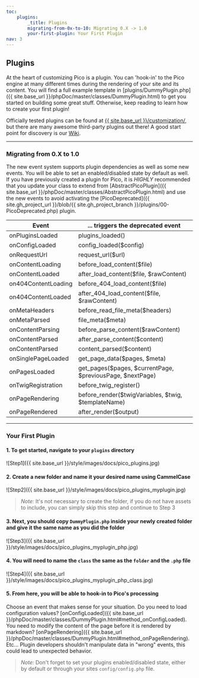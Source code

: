 ```yaml
---
toc:
    plugins:
        _title: Plugins
        migrating-from-0x-to-10: Migrating 0.X -> 1.0
        your-first-plugin: Your First Plugin
nav: 3
---
```


## Plugins

At the heart of customizing Pico is a plugin. You can 'hook-in' to the Pico
engine at many different times during the rendering of your site and its content.
You will find a full example template in [plugins/DummyPlugin.php]({{ site.base_url }}/phpDoc/master/classes/DummyPlugin.html) to get you
started on building some great stuff. Otherwise, keep reading to learn how to
create your first plugin!

Officially tested plugins can be found at [{{ site.base_url }}/customization/](customization/),
but there are many awesome third-party plugins out there! A good start point
for discovery is our [Wiki](development/#plugin-wiki).

---

### Migrating from 0.X to 1.0

The new event system supports plugin dependencies as well as some new events.
You will be able to set an enabled/disabled state by default as well. If you
have previously created a plugin for Pico, it is *HIGHLY* recommended that you
update your class to extend from [AbstractPicoPlugin]({{ site.base_url }}/phpDoc/master/classes/AbstractPicoPlugin.html) and use the new events
to avoid activating the [PicoDeprecated]({{ site.gh_project_url }}/blob/{{ site.gh_project_branch }}/plugins/00-PicoDeprecated.php) plugin.


| Event               | ... triggers the deprecated event                         |
| ------------------- | --------------------------------------------------------- |
| onPluginsLoaded     | plugins_loaded()                                          |
| onConfigLoaded      | config_loaded($config)                                    |
| onRequestUrl        | request_url($url)                                         |
| onContentLoading    | before_load_content($file)                                |
| onContentLoaded     | after_load_content($file, $rawContent)                    |
| on404ContentLoading | before_404_load_content($file)                            |
| on404ContentLoaded  | after_404_load_content($file, $rawContent)                |
| onMetaHeaders       | before_read_file_meta($headers)                           |
| onMetaParsed        | file_meta($meta)                                          |
| onContentParsing    | before_parse_content($rawContent)                         |
| onContentParsed     | after_parse_content($content)                             |
| onContentParsed     | content_parsed($content)                                  |
| onSinglePageLoaded  | get_page_data($pages, $meta)                              |
| onPagesLoaded       | get_pages($pages, $currentPage, $previousPage, $nextPage) |
| onTwigRegistration  | before_twig_register()                                    |
| onPageRendering     | before_render($twigVariables, $twig, $templateName)       |
| onPageRendered      | after_render($output)                                     |

---

### Your First Plugin

#### 1. To get started, navigate to your `plugins` directory
![Step1]({{ site.base_url }}/style/images/docs/pico_plugins.jpg)

#### 2. Create a new folder and name it your desired name using CammelCase
![Step2]({{ site.base_url }}/style/images/docs/pico_plugins_myplugin.jpg)

> *Note:* It's not necessary to create the folder, if you do not have assets to
> include, you can simply skip this step and continue to Step 3

#### 3. Next, you should copy `DummyPlugin.php` inside your newly created folder and give it the same name as you did the folder
![Step3]({{ site.base_url }}/style/images/docs/pico_plugins_myplugin_php.jpg)

#### 4. You will need to name the `class` the same as the `folder` and the `.php` file
![Step4]({{ site.base_url }}/style/images/docs/pico_plugins_myplugin_php_class.jpg)

#### 5. From here, you will be able to hook-in to Pico's processing
Choose an event that makes sense for your situation. Do you need to load configuration values?
[onConfigLoaded]({{ site.base_url }}/phpDoc/master/classes/DummyPlugin.html#method_onConfigLoaded). You need to modify the content of the page before it is
rendered by markdown? [onPageRendering]({{ site.base_url }}/phpDoc/master/classes/DummyPlugin.html#method_onPageRendering). Etc... Plugin developers shouldn't
manipulate data in "wrong" events, this could lead to unexpected behavior.

> *Note:* Don't forget to set your plugins enabled/disabled state, either by default or
> through your sites `config/config.php` file.
